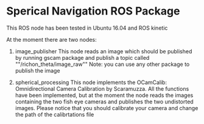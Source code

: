 # Sperical Navigation ROS Package
This ROS node has been tested in Ubuntu 16.04 and ROS kinetic 

At the moment there are two nodes:

1. image_publisher 
This node reads an image which should be published by running gscam package and publish a topic called ""/richon_theta/image_raw""
Note: you can use any other package to publish the image 

2. spherical_processing
This node implements the OCamCalib: Omnidirectional Camera Calibration by Scaramuzza.
All the functions have been implemented, but at the moment the node reads the images containing the two fish eye cameras and publishes the two undistorted images.
Please notice that you should calibrate your camera and change the path of the calibrtations file



